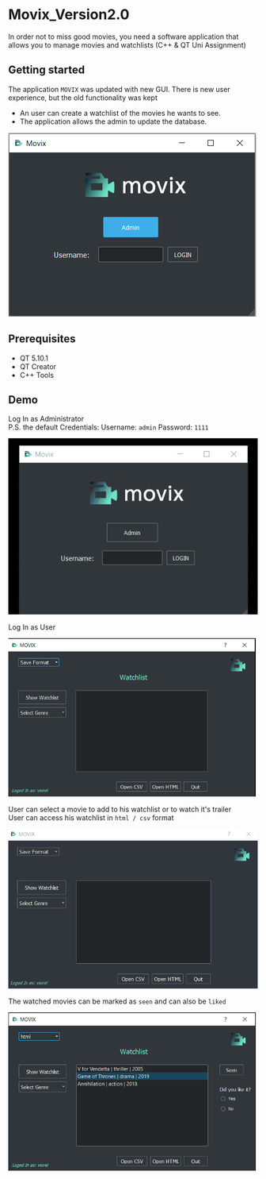 # Movix_Version2.0
In order not to miss good movies, you need a software application that allows you to manage movies and watchlists (C++ & QT Uni Assignment)

## Getting started
The application `MOVIX` was updated with new GUI. There is new user experience, but the old functionality was kept
* An user can create a watchlist of the movies he wants to see.
* The application allows the admin to update the database.

<img src="/screenshots/screenshot1.PNG">


## Prerequisites
* QT 5.10.1
* QT Creator
* C++ Tools

## Demo
Log In as Administrator  
P.S. the default Credentials: Username: `admin` Password: `1111`  

<img src="/screenshots/gif1.gif">

Log In as User  

<img src="/screenshots/screenshot2.PNG" width="500">

User can select a movie to add to his watchlist or to watch it's trailer     
User can access his watchlist in `html / csv` format  

<img src="/screenshots/gif2.gif" width="600">

The watched movies can be marked as `seen` and can also be `liked`

<img src="/screenshots/screenshot3.PNG" width="500">


